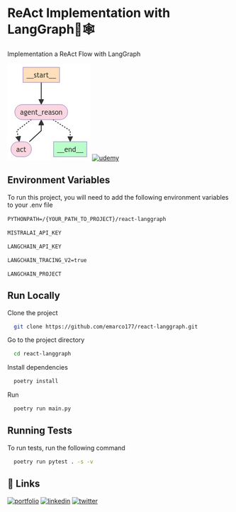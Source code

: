 

# ReAct Implementation with LangGraph🦜🕸

Implementation a ReAct Flow with LangGraph


![Logo](https://github.com/emarco177/react-langgraph/blob/main/static/graph.png)
[![udemy](https://img.shields.io/badge/LangGraph%20Udemy%20Course-Coupon%20%2412.99-brightgreen)](https://www.udemy.com/course/langgraph/?referralCode=FEA50E8CBA24ECD48212)


## Environment Variables

To run this project, you will need to add the following environment variables to your .env file

`PYTHONPATH=/{YOUR_PATH_TO_PROJECT}/react-langgraph`

`MISTRALAI_API_KEY`

`LANGCHAIN_API_KEY`

`LANGCHAIN_TRACING_V2=true`

`LANGCHAIN_PROJECT`

## Run Locally

Clone the project

```bash
  git clone https://github.com/emarco177/react-langgraph.git
```

Go to the project directory

```bash
  cd react-langgraph
```

Install dependencies

```bash
  poetry install
```

Run

```bash
  poetry run main.py
```


## Running Tests

To run tests, run the following command

```bash
  poetry run pytest . -s -v
```

## 🔗 Links
[![portfolio](https://img.shields.io/badge/my_portfolio-000?style=for-the-badge&logo=ko-fi&logoColor=white)](https://www.udemy.com/course/langgraph/?referralCode=FEA50E8CBA24ECD48212)
[![linkedin](https://img.shields.io/badge/linkedin-0A66C2?style=for-the-badge&logo=linkedin&logoColor=white)](https://www.linkedin.com/in/eden-marco/)
[![twitter](https://img.shields.io/badge/twitter-1DA1F2?style=for-the-badge&logo=twitter&logoColor=white)](https://www.udemy.com/user/eden-marco/)
